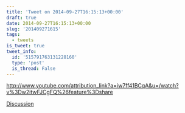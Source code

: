 ```yaml
---
title: 'Tweet on 2014-09-27T16:15:13+00:00'
draft: true
date: 2014-09-27T16:15:13+00:00
slug: '201409271615'
tags:
  - tweets
is_tweet: true
tweet_info:
  id: '515791763131228160'
  type: 'post'
  is_thread: False
---
```




<http://www.youtube.com/attribution_link?a=iw7ff41BCqA&u=/watch?v%3Dw2itwFJCgFQ%26feature%3Dshare>

[Discussion](https://x.com/sytelus/status/515791763131228160)
